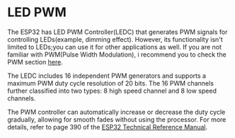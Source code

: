# LED PWM

The ESP32 has LED PWM Controller(LEDC) that generates PWM signals for controlling LEDs(example, dimming effect). However, its functionality isn't limited to LEDs;you can use it for other applications as well.  If you are not familiar with PWM(Pulse Width Modulation), i recommend you to check the PWM section [here](../core-concepts/pwm.md). 

The LEDC includes 16 independent PWM generators and supports a maximum PWM duty cycle resolution of 20 bits. The 16 PWM channels further classified into two types: 8 high speed channel and 8 low speed channels.

The PWM controller can automatically increase or decrease the duty cycle gradually, allowing for smooth fades without using the processor. For more details, refer to page 390 of the [ESP32 Technical Reference Manual](https://www.espressif.com/sites/default/files/documentation/esp32_technical_reference_manual_en.pdf#ledpwm).

